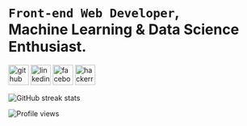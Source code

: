 # `Front-end Web Developer`,<br>Machine Learning & Data Science Enthusiast.

[<img src='https://cdn.jsdelivr.net/npm/simple-icons@3.0.1/icons/github.svg' alt='github' height='40'>](https://github.com/imamahasane)  [<img src='https://cdn.jsdelivr.net/npm/simple-icons@3.0.1/icons/linkedin.svg' alt='linkedin' height='40'>](https://www.linkedin.com/in/imamahasane//)  [<img src='https://cdn.jsdelivr.net/npm/simple-icons@3.0.1/icons/facebook.svg' alt='facebook' height='40'>](https://www.facebook.com/imamahasane/)  [<img src='https://cdn.jsdelivr.net/npm/simple-icons@3.0.1/icons/hackerrank.svg' alt='hackerrank' height='40'>](https://www.hackerrank.com/imamahasan)  


![GitHub streak stats](https://github-readme-streak-stats.herokuapp.com/?user=imamahasane)  

![Profile views](https://gpvc.arturio.dev/imamahasane)  
